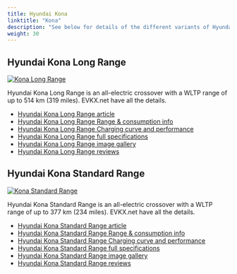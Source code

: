 ```yaml
---
title: Hyundai Kona
linktitle: "Kona"
description: "See below for details of the different variants of Hyundai Kona"
weight: 30
---
```

## Hyundai Kona Long Range

<a href="/models/hyundai/kona/kona_long_range/"><img src="https://media.evkx.net/multimedia/models/hyundai/kona/kona_long_range/main_1_st.jpg" class="img-fluid" alt="Kona Long Range" ></a>

Hyundai Kona Long Range is an all-electric crossover with a WLTP range of up to 514 km (319 miles). EVKX.net have all the details. 

- [Hyundai Kona Long Range article](/models/hyundai/kona/kona_long_range/)
- [Hyundai Kona Long Range Range & consumption info](/models/hyundai/kona/kona_long_range/rangeandconsumption)
- [Hyundai Kona Long Range Charging curve and performance](/models/hyundai/kona/kona_long_range/chargingcurve)
- [Hyundai Kona Long Range full specifications](/models/hyundai/kona/kona_long_range/specifications)
- [Hyundai Kona Long Range image gallery](/models/hyundai/kona/kona_long_range/gallery)
- [Hyundai Kona Long Range reviews](/models/hyundai/kona/kona_long_range/reviews)

## Hyundai Kona Standard Range

<a href="/models/hyundai/kona/kona_standard_range/"><img src="https://media.evkx.net/multimedia/models/hyundai/kona/kona_standard_range/main_1_st.jpg" class="img-fluid" alt="Kona Standard Range" ></a>

Hyundai Kona Standard Range is an all-electric crossover with a WLTP range of up to 377 km (234 miles). EVKX.net have all the details. 

- [Hyundai Kona Standard Range article](/models/hyundai/kona/kona_standard_range/)
- [Hyundai Kona Standard Range Range & consumption info](/models/hyundai/kona/kona_standard_range/rangeandconsumption)
- [Hyundai Kona Standard Range Charging curve and performance](/models/hyundai/kona/kona_standard_range/chargingcurve)
- [Hyundai Kona Standard Range full specifications](/models/hyundai/kona/kona_standard_range/specifications)
- [Hyundai Kona Standard Range image gallery](/models/hyundai/kona/kona_standard_range/gallery)
- [Hyundai Kona Standard Range reviews](/models/hyundai/kona/kona_standard_range/reviews)

